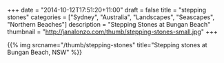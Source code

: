 +++
date = "2014-10-12T17:51:20+11:00"
draft = false
title = "stepping stones"
categories = ["Sydney", "Australia", "Landscapes", "Seascapes", "Northern Beaches"]
description = "Stepping Stones at Bungan Beach"
thumbnail = "http://janalonzo.com/thumb/stepping-stones-small.jpg"
+++

{{% img srcname="/thumb/stepping-stones" title="Stepping stones at Bungan Beach, NSW" %}}

